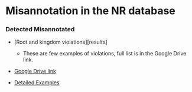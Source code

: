# Misannotation in the NR database

### Detected Misannotated
* [Root and kingdom violations][results]
  - These are few examples of violations, full list is in the Google Drive link.
* [Google Drive link](https://drive.google.com/drive/u/2/folders/1lF7boVEF2hf9CSl0quW0T4IkRc54Fjd7)

* [Detailed Examples](examples.md)
